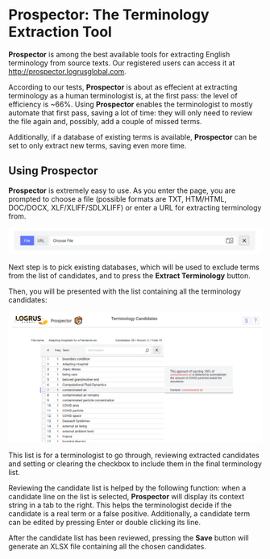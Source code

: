 # Prospector: The Terminology Extraction Tool

**Prospector** is among the best available tools for extracting English terminology from source texts. Our registered users can access it at http://prospector.logrusglobal.com.

According to our tests, **Prospector** is about as effecient at extracting terminology as a human terminologist is, at the first pass: the level of efficiency is ~66%. Using **Prospector** enables the terminologist to  mostly automate that first pass, saving a lot of time: they will only need to review the file again and, possibly, add a couple of missed terms.

Additionally, if a database of existing terms is available, **Prospector** can be set to only extract new terms, saving even more time.

## Using Prospector

**Prospector** is extremely easy to use. As you enter the page, you are prompted to choose a file (possible formats are TXT, HTM/HTML, DOC/DOCX, XLF/XLIFF/SDLXLIFF) or enter a URL for extracting terminology from.

![prosp0](prosp0.png)

Next step is to pick existing databases, which will be used to exclude terms from the list of candidates, and to press the **Extract Terminology** button.

Then, you will be presented with the list containing all the terminology candidates:

![prosp1](prosp1.png)

This list is for a terminologist to go through, reviewing extracted candidates and setting or clearing the checkbox to include them in the final terminology list.

Reviewing the candidate list is helped by the following function: when a candidate line on the list is selected, **Prospector** will display its context string in a tab to the right. This helps the terminologist decide if the candidate is a real term or a false positive. Additionally, a candidate term can be edited by pressing Enter or double clicking its line.

After the candidate list has been reviewed, pressing the **Save** button will generate an XLSX file containing all the chosen candidates.